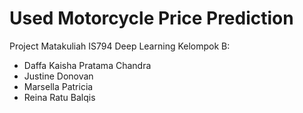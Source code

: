 # Used Motorcycle Price Prediction
Project Matakuliah IS794 Deep Learning
Kelompok B:
- Daffa Kaisha Pratama Chandra
- Justine Donovan
- Marsella Patricia
- Reina Ratu Balqis
